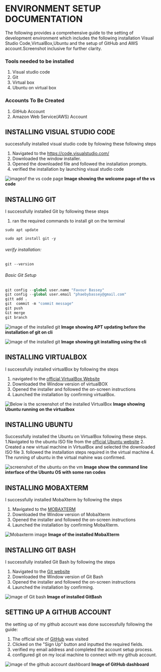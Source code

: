 # ENVIRONMENT SETUP DOCUMENTATION

The following provides a comprehensive guide to the setting of development environment which includes the following installation Visual Studio Code,VirtualBox,Ubuntu and the setup of GitHub and AWS account.Screenshot inclusive for further clarity.

### Tools needed to be installed

1. Visual studio code
2. Git
3. Virtual box
4. Ubuntu on virtual box 


### Accounts To Be Created
1. GitHub  Account
2. Amazon Web Service(AWS) Account

## INSTALLING VISUAL STUDIO CODE
successfully installed visual studio code by folowing these following steps

1. Navigated to the https://code.visualstudio.com/
2. Downloaded the window installer.
3. Opened the downloaded file and followed the installation prompts.
4. verified the installation by launching visual studio code


![imageof the vs code page](image/vscode_welcome_page.PNG)
__Image showing the welcome page of the vs code__


## INSTALLING GIT
I successfully installed Git by following these steps
1. ran the required commands to install git on the terminal

```
sudo apt update
```

```
sudo apt install git -y
```

###### verify installation:

```
git --version
```


###### Basic Git Setup

```python
git config --global user.name "Favour Bassey"
git config --global user.email "phaebybassey@gmail.com"
gitt add .
git  commit -m "commit message"
git push
Git merge
git branch
```


![image of the installed git](image/apt_updating.PNG)
__Image showing APT updating before the installation of git on cli__

![image of the installed git](image/git_installation_on_going.PNG)
__Image showing git installing using the cli__

## INSTALLING VIRTUALBOX
I successfully installed virtualBox by following the steps

1. navigated to the [official VirtualBox Website](https://www.virtualbox.org/)
2. Downloaded the Window version of virtualBOX
3. Opened the installer and followed the on-screen instructions
4. Launched the installation by confirming virtualBox.

![Below is the screenshot of the installed VirtualBox](image/virtualbox_screenshot.PNG)
__Image showing Ubuntu running on the virtualbox__

## INSTALLING UBUNTU
Successfully installed the Ubuntu on VirtualBox following these steps.
1.Navigated to the ubuntu ISO file from the [official Ubuntu website](https://ubuntu.com/)
2. Created a new virtual machine in VirtualBox and selected the downloaded ISO file
3. followed the installation steps required in the virtual machine
4. The running of ubuntu in the virtual mahine was confirmed.

![screenshot of the ubuntu on the vm](image/Screenshot_of_ubuntu.png)
__Image show the command line interface of the Ubuntu OS with some ran codes__


## INSTALLING MOBAXTERM
I successfully installed MobaXterm by following the steps

1. Mavigated to the [MOBAXTERM](https://mobaxterm.mobatek.net/) 
2. Downloaded the Window version of MobaXterm
3. Opened the installer and followed the on-screen instructions
4. Launched the installation by confirming MobaXterm.
   
![Mobaxterm image](image/mobaxterm2.PNG)
__Image of the installed MobaXterm__


## INSTALLING GIT BASH
I successfully installed Git Bash by following the steps

1. Navigated to the [Git website](https://git-scm.com/)
2. Downloaded the Window version of Git Bash
3. Opened the installer and followed the on-screen instructions
4. Launched the installation by confirming.
   
![image of Git bash](image/git_bash_screenshot.PNG)
__Image of installed GitBash__



## SETTING UP A GITHUB ACCOUNT
the setting up of my github account was done successfully following the guide:
1. The official site of [GitHub](https://github.com/) was visited
1. Clicked on the "Sign Up" button and inputted the required fields.
1. verified my email address and completed the account setup process.
1. configured git on my local machine to connect with my github account.

![image of the github account dashboard](image/github_dashboard_screenshot.PNG)
__Image of GitHub dashboard__

